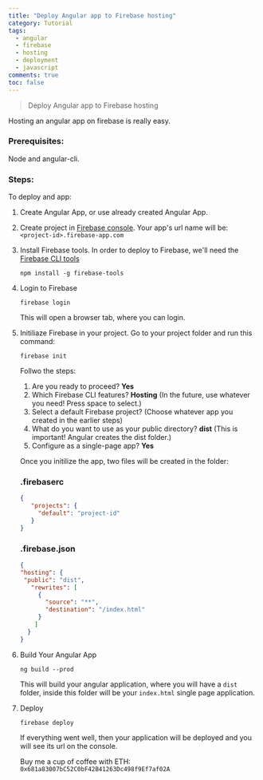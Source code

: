 ```yaml
---
title: "Deploy Angular app to Firebase hosting"
category: Tutorial
tags:
  - angular
  - firebase
  - hosting
  - deployment
  - javascript
comments: true
toc: false
---
```


> Deploy Angular app to Firebase hosting

 Hosting an angular app on firebase is really easy. 
 
### Prerequisites:
  Node and angular-cli.
  
### Steps:
  To deploy and app:
  
1. Create Angular App, or use already created Angular App.
2. Create project in [Firebase console](https://console.firebase.google.com/).
    Your app's url name will be: `<project-id>.firebase-app.com`
3. Install Firebase tools. 
    In order to deploy to Firebase, we'll need the [Firebase CLI tools](https://github.com/firebase/firebase-tools)
    ```
    npm install -g firebase-tools
    ```
4. Login to Firebase
    ```
    firebase login
    ```
   This will open a browser tab, where you can login.
5. Initiliaze Firebase in your project.
    Go to your project folder and run this command:
     ```
     firebase init
     ```
     Follwo the steps: 
      1. Are you ready to proceed? **Yes**
      2. Which Firebase CLI features? **Hosting** (In the future, use whatever you need! Press space to select.)
      3. Select a default Firebase project? (Choose whatever app you created in the earlier steps)
      4. What do you want to use as your public directory? **dist** (This is important! Angular creates the dist folder.)
      5. Configure as a single-page app? **Yes**

     Once you initilize the app, two files will be created in the folder:
     ### .firebaserc 
     ```json
     {
        "projects": {
          "default": "project-id"
        }
     }
     ```

     ### .firebase.json
     ```json
     {
    "hosting": {
      "public": "dist",
        "rewrites": [
          {
            "source": "**",
            "destination": "/index.html"
          }
         ]
       }
     }
     ```
6. Build Your Angular App
    ```
    ng build --prod
    ```
    This will build your angular application, where you will have a `dist` folder, inside this folder will be your `index.html` single page application. 
7. Deploy
    ```
    firebase deploy
    ```
    If everything went well, then your application will be deployed and you will see its url on the console.
    
    Buy me a cup of coffee with ETH: `0x681a83007bC52C0bF42B41263Dc498f9Ef7af02A` 

